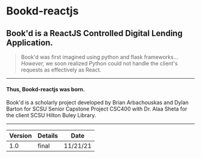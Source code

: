 # Bookd-reactjs
## Book'd is a ReactJS Controlled Digital Lending Application.

> Book'd was first imagined using python and flask frameworks...
> *However,* we soon realized Python could not handle the client's requests as effectively as React.

------

#### Thus, Bookd-reactjs was born.

Book'd is a scholarly project developed by Brian Arbachouskas and Dylan Barton for SCSU Senior Capstone Project CSC400 with Dr. Alaa Sheta for the client SCSU Hilton Buley Library.

------


| Version | Details | Date |
| ------ | ------ | ------ |
| 1.0 | final | 11/21/21 |
